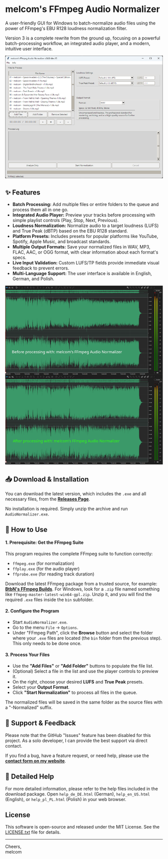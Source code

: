 # melcom's FFmpeg Audio Normalizer

A user-friendly GUI for Windows to batch-normalize audio files using the power of FFmpeg's EBU R128 loudness normalization filter.

Version 3 is a complete rewrite from the ground up, focusing on a powerful batch-processing workflow, an integrated audio player, and a modern, intuitive user interface.

![Main application window of FFmpeg Audio Normalizer v3](images/creations-ffmpeg-main.png?raw=true)

## ✨ Features

*   **Batch Processing:** Add multiple files or entire folders to the queue and process them all in one go.
*   **Integrated Audio Player:** Preview your tracks before processing with simple playlist controls (Play, Stop, Next, Previous).
*   **Loudness Normalization:** Normalize audio to a target loudness (LUFS) and True Peak (dBTP) based on the EBU R128 standard.
*   **Platform Presets:** Includes presets for popular platforms like YouTube, Spotify, Apple Music, and broadcast standards.
*   **Multiple Output Formats:** Save your normalized files in WAV, MP3, FLAC, AAC, or OGG format, with clear information about each format's specs.
*   **Live Input Validation:** Custom LUFS/TP fields provide immediate visual feedback to prevent errors.
*   **Multi-Language Support:** The user interface is available in English, German, and Polish.

<p align="center">
  <img src="images/creations-ffmpeg-before-after.png?raw=true" alt="Waveform before and after normalization" width="600">
</p>

## 📥 Download & Installation

You can download the latest version, which includes the `.exe` and all necessary files, from the **[Releases Page](https://github.com/melcom-creations/melcoms-ffmpeg-audio-normalizer/releases/latest)**.

No installation is required. Simply unzip the archive and run `AudioNormalizer.exe`.

## 🚀 How to Use

#### 1. Prerequisite: Get the FFmpeg Suite
This program requires the complete FFmpeg suite to function correctly:
*   `ffmpeg.exe` (for normalization)
*   `ffplay.exe` (for the audio player)
*   `ffprobe.exe` (for reading track duration)

Download the latest FFmpeg package from a trusted source, for example: **[BtbN's FFmpeg Builds](https://github.com/BtbN/FFmpeg-Builds/releases/tag/latest)**. For Windows, look for a `.zip` file named something like `ffmpeg-master-latest-win64-gpl.zip`. Unzip it, and you will find the required `.exe` files inside the `bin` subfolder.

#### 2. Configure the Program
*   Start `AudioNormalizer.exe`.
*   Go to the menu `File` -> `Options`.
*   Under "FFmpeg Path", click the **Browse** button and select the folder where your `.exe` files are located (the `bin` folder from the previous step). This only needs to be done once.

#### 3. Process Your Files
*   Use the **"Add Files"** or **"Add Folder"** buttons to populate the file list.
*   (Optional) Select a file in the list and use the player controls to preview it.
*   On the right, choose your desired **LUFS** and **True Peak** presets.
*   Select your **Output Format**.
*   Click **"Start Normalization"** to process all files in the queue.

The normalized files will be saved in the same folder as the source files with a "-Normalized" suffix.

## 💬 Support & Feedback

Please note that the GitHub "Issues" feature has been disabled for this project. As a solo developer, I can provide the best support via direct contact.

If you find a bug, have a feature request, or need help, please use the **[contact form on my website](http://melcom-creations.github.io/melcom-music/contact.html)**.

## 📖 Detailed Help

For more detailed information, please refer to the help files included in the download package. Open `help_de_DE.html` (German), `help_en_US.html` (English), or `help_pl_PL.html` (Polish) in your web browser.

## License

This software is open-source and released under the MIT License. See the [LICENSE.txt](LICENSE.txt) file for details.

---

Cheers,<br>
melcom
